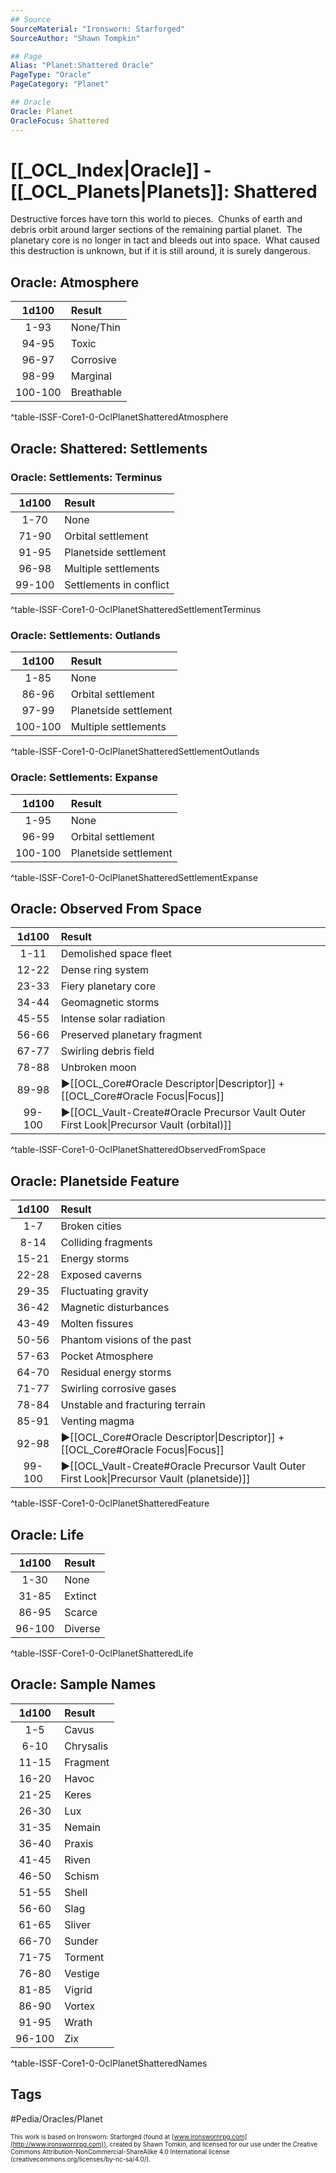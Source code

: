 ```yaml
---
## Source
SourceMaterial: "Ironsworn: Starforged"
SourceAuthor: "Shawn Tompkin"

## Page
Alias: "Planet:Shattered Oracle"
PageType: "Oracle"
PageCategory: "Planet"

## Oracle
Oracle: Planet
OracleFocus: Shattered
---
```

# [[_OCL_Index|Oracle]] - [[_OCL_Planets|Planets]]: Shattered
Destructive forces have torn this world to pieces.  Chunks of earth and debris orbit around larger sections of the remaining partial planet.  The planetary core is no longer in tact and bleeds out into space.  What caused this destruction is unknown, but if it is still around, it is surely dangerous.

## Oracle: Atmosphere
| 1d100 | Result |
|:---:|:--- |
| 1-93 | None/Thin |
| 94-95 | Toxic |
| 96-97 | Corrosive |
| 98-99 | Marginal |
| 100-100 | Breathable |
^table-ISSF-Core1-0-OclPlanetShatteredAtmosphere

## Oracle: Shattered: Settlements
### Oracle: Settlements: Terminus
| 1d100 | Result |
|:---:|:--- |
| 1-70 | None |
| 71-90 | Orbital settlement |
| 91-95 | Planetside settlement |
| 96-98 | Multiple settlements |
| 99-100 | Settlements in conflict |
^table-ISSF-Core1-0-OclPlanetShatteredSettlementTerminus

### Oracle: Settlements: Outlands
| 1d100 | Result |
|:---:|:--- |
| 1-85 | None |
| 86-96 | Orbital settlement |
| 97-99 | Planetside settlement |
| 100-100 | Multiple settlements |
^table-ISSF-Core1-0-OclPlanetShatteredSettlementOutlands

### Oracle: Settlements: Expanse
| 1d100 | Result |
|:---:|:--- |
| 1-95 | None |
| 96-99 | Orbital settlement |
| 100-100 | Planetside settlement |
^table-ISSF-Core1-0-OclPlanetShatteredSettlementExpanse

## Oracle: Observed From Space
| 1d100 | Result |
|:---:|:--- |
| 1-11 | Demolished space fleet |
| 12-22 | Dense ring system |
| 23-33 | Fiery planetary core |
| 34-44 | Geomagnetic storms |
| 45-55 | Intense solar radiation |
| 56-66 | Preserved planetary fragment |
| 67-77 | Swirling debris field |
| 78-88 | Unbroken moon |
| 89-98 | ▶[[OCL_Core#Oracle Descriptor\|Descriptor]] + [[OCL_Core#Oracle Focus\|Focus]] |
| 99-100 | ▶[[OCL_Vault-Create#Oracle Precursor Vault Outer First Look\|Precursor Vault (orbital)]] |
^table-ISSF-Core1-0-OclPlanetShatteredObservedFromSpace

## Oracle: Planetside Feature
| 1d100 | Result |
|:---:|:--- |
| 1-7 | Broken cities |
| 8-14 | Colliding fragments |
| 15-21 | Energy storms |
| 22-28 | Exposed caverns |
| 29-35 | Fluctuating gravity |
| 36-42 | Magnetic disturbances |
| 43-49 | Molten fissures |
| 50-56 | Phantom visions of the past |
| 57-63 | Pocket Atmosphere |
| 64-70 | Residual energy storms |
| 71-77 | Swirling corrosive gases |
| 78-84 | Unstable and fracturing terrain |
| 85-91 | Venting magma |
| 92-98 | ▶[[OCL_Core#Oracle Descriptor\|Descriptor]] + [[OCL_Core#Oracle Focus\|Focus]] |
| 99-100 | ▶[[OCL_Vault-Create#Oracle Precursor Vault Outer First Look\|Precursor Vault (planetside)]] |
^table-ISSF-Core1-0-OclPlanetShatteredFeature

## Oracle: Life
| 1d100 | Result |
|:---:|:--- |
| 1-30 | None |
| 31-85 | Extinct |
| 86-95 | Scarce |
| 96-100 | Diverse |
^table-ISSF-Core1-0-OclPlanetShatteredLife

## Oracle: Sample Names
| 1d100 | Result |
|:---:|:--- |
| 1-5 | Cavus |
| 6-10 | Chrysalis |
| 11-15 | Fragment |
| 16-20 | Havoc |
| 21-25 | Keres |
| 26-30 | Lux |
| 31-35 | Nemain |
| 36-40 | Praxis |
| 41-45 | Riven |
| 46-50 | Schism |
| 51-55 | Shell |
| 56-60 | Slag |
| 61-65 | Sliver |
| 66-70 | Sunder |
| 71-75 | Torment |
| 76-80 | Vestige |
| 81-85 | Vigrid |
| 86-90 | Vortex |
| 91-95 | Wrath |
| 96-100 | Zix |
^table-ISSF-Core1-0-OclPlanetShatteredNames

## Tags
#Pedia/Oracles/Planet 

<font size=-2>This work is based on Ironsworn: Starforged (found at [www.ironswornrpg.com](http://www.ironswornrpg.com)), created by Shawn Tomkin, and licensed for our use under the Creative Commons Attribution-NonCommercial-ShareAlike 4.0 International license  (creativecommons.org/licenses/by-nc-sa/4.0/).</font>